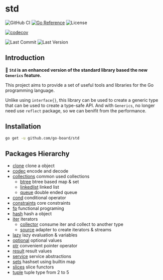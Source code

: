 # std

![GitHub CI](https://github.com/go-board/std/actions/workflows/go.yml/badge.svg)
[![Go Reference](https://pkg.go.dev/badge/github.com/go-board/std.svg)](https://pkg.go.dev/github.com/go-board/std)
![License](https://badgen.net/github/license/go-board/std)

[![codecov](https://codecov.io/gh/go-board/std/branch/master/graph/badge.svg?token=SYZ3UBT4GD)](https://codecov.io/gh/go-board/std)

![Last Commit](https://badgen.net/github/last-commit/go-board/std)
![Last Version](https://badgen.net/github/tag/go-board/std)

## Introduction

🥂 **`Std` is an enhanced version of the standard library based the new `Generics` feature.**

This project aims to provide a set of useful tools and libraries for the Go programming language.

Unlike using `interface{}`, this library can be used to create a generic type that can be used to create a type-safe API. And with `Generics`, no longer need use `reflect` package, so we can benifit from the performance.

## Installation
```bash
go get -u github.com/go-board/std
```

## Packages Hierarchy
- [clone](https://github.com/go-board/std/blob/master/clone) clone a object
- [codec](https://github.com/go-board/std/blob/master/codec) encode and decode
- [collections](https://github.com/go-board/std/blob/master/collections) common used collections
    - [btree](https://github.com/go-board/std/blob/master/collections/btree) btree based map & set
    - [linkedlist](https://github.com/go-board/std/blob/master/collections/linkedlist) linked list
    - [queue](https://github.com/go-board/std/blob/master/collections/queue) double ended queue
- [cond](https://github.com/go-board/std/blob/master/cond) conditional operator
- [constraints](https://github.com/go-board/std/blob/master/constraints) core constraints
- [fp](https://github.com/go-board/std/blob/master/fp) functional programing
- [hash](https://github.com/go-board/std/blob/master/hash) hash a object
- [iter](https://github.com/go-board/std/blob/master/iter) iterators
    - [collector](https://github.com/go-board/std/blob/master/iterator/collector) consume iter and collect to another type
    - [source](https://github.com/go-board/std/blob/master/iterator/source) adapter to create iterators & streams
- [lazy](https://github.com/go-board/std/blob/master/lazy) lazy evaluation & variables
- [optional](https://github.com/go-board/std/blob/master/optional) optional values
- [ptr](https://github.com/go-board/std/blob/master/ptr) convenient pointer operator
- [result](https://github.com/go-board/std/blob/master/result) result values
- [service](https://github.com/go-board/std/blob/master/service) service abstractions
- [sets](https://github.com/go-board/std/blob/master/sets) hashset using builtin map
- [slices](https://github.com/go-board/std/blob/master/slices) slice functors
- [tuple](https://github.com/go-board/std/blob/master/tuple) tuple type from 2 to 5
